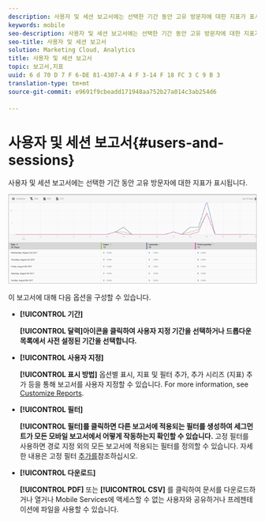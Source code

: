 ```yaml
---
description: 사용자 및 세션 보고서에는 선택한 기간 동안 고유 방문자에 대한 지표가 표시됩니다.
keywords: mobile
seo-description: 사용자 및 세션 보고서에는 선택한 기간 동안 고유 방문자에 대한 지표가 표시됩니다.
seo-title: 사용자 및 세션 보고서
solution: Marketing Cloud, Analytics
title: 사용자 및 세션 보고서
topic: 보고서,지표
uuid: 6 d 70 D 7 F 6-DE 81-4307-A 4 F 3-14 F 18 FC 3 C 9 B 3
translation-type: tm+mt
source-git-commit: e9691f9cbeadd171948aa752b27a014c3ab254d6

---
```



# 사용자 및 세션 보고서{#users-and-sessions}

사용자 및 세션 보고서에는 선택한 기간 동안 고유 방문자에 대한 지표가 표시됩니다.

![사용자 및 세션 보고서](assets/users_sessions.png)

이 보고서에 대해 다음 옵션을 구성할 수 있습니다.

* **[!UICONTROL 기간]**

   **[!UICONTROL 달력]아이콘을 클릭하여 사용자 지정 기간을 선택하거나 드롭다운 목록에서 사전 설정된 기간을 선택합니다.**

* **[!UICONTROL 사용자 지정]**

   **[!UICONTROL 표시 방법]** 옵션별 표시, 지표 및 필터 추가, 추가 시리즈 (지표) 추가 등을 통해 보고서를 사용자 지정할 수 있습니다. For more information, see [Customize Reports](/help/using/usage/reports-customize/t-reports-customize.md).

* **[!UICONTROL 필터]**

   **[!UICONTROL 필터]를 클릭하면 다른 보고서에 적용되는 필터를 생성하여 세그먼트가 모든 모바일 보고서에서 어떻게 작동하는지 확인할 수 있습니다.** 고정 필터를 사용하면 경로 지정 외의 모든 보고서에 적용되는 필터를 정의할 수 있습니다. 자세한 내용은 고정 필터 [추가를](/help/using/usage/reports-customize/t-sticky-filter.md)참조하십시오.

* **[!UICONTROL 다운로드]**

   **[!UICONTROL PDF]** 또는 **[!UICONTROL CSV]** 를 클릭하여 문서를 다운로드하거나 열거나 Mobile Services에 액세스할 수 없는 사용자와 공유하거나 프레젠테이션에 파일을 사용할 수 있습니다.